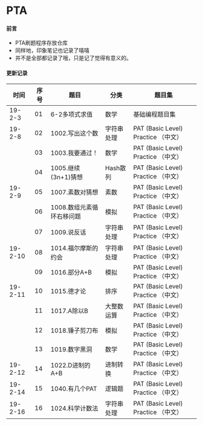 # PTA

#### 前言
- PTA刷题程序存放仓库
- 同样地，印象笔记也记录了嘻嘻
- 并不是全部都记录了哦，只是记了觉得有意义的。

#### 更新记录

|时间|序号|题目|分类|题目集|
|------|------|------|------|------|
|19-2-3|01|6-2多项式求值|数学|基础编程题目集|
|19-2-8|02|1002.写出这个数|字符串处理|PAT (Basic Level) Practice （中文）|
||03|1003.我要通过！|数学|PAT (Basic Level) Practice （中文）|
||04|1005.继续(3n+1)猜想|Hash散列|PAT (Basic Level) Practice （中文）|
|19-2-9|05|1007.素数对猜想|素数|PAT (Basic Level) Practice （中文）|
||06|1008.数组元素循环右移问题|模拟|PAT (Basic Level) Practice （中文）|
||07|1009.说反话|字符串处理|PAT (Basic Level) Practice （中文）|
|19-2-10|08|1014.福尔摩斯的约会|字符串处理|PAT (Basic Level) Practice （中文）|
||09|1016.部分A+B|模拟|PAT (Basic Level) Practice （中文）|
|19-2-11|10|1015.德才论|排序|PAT (Basic Level) Practice （中文）|
||11|1017.A除以B|大整数运算|PAT (Basic Level) Practice （中文）|
||12|1018.锤子剪刀布|模拟|PAT (Basic Level) Practice （中文）|
||13|1019.数字黑洞|数学|PAT (Basic Level) Practice （中文）|
|19-2-12|14|1022.D进制的A+B|进制转换|PAT (Basic Level) Practice （中文）|
|19-2-14|15|1040.有几个PAT|逻辑题|PAT (Basic Level) Practice （中文）|
|19-2-16|16|1024.科学计数法|字符串处理|PAT (Basic Level) Practice （中文）|